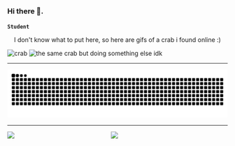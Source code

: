 ### Hi there 👋.
**`Student`**

<p align="center">I don't know what to put here, so here are gifs of a crab i found online :)</p>

<img src="https://github.com/elkhailihamza/ElkhailiHamza/assets/144837059/8385310b-affa-4403-bbd4-65ddd21bf67c" alt="crab" width="47%"/>
<img src="https://github.com/elkhailihamza/ElkhailiHamza/assets/144837059/26999bfa-a316-4b64-88d4-ab799c452474" alt="the same crab but doing something else idk" width="47%"/>

___

![Snake animation](https://github.com/elkhailihamza/ElkhailiHamza/blob/output/github-contribution-grid-snake.svg)
___
<div>
  <img align="left" width="47%" src="https://github-readme-stats.vercel.app/api?username=elkhailihamza&show_icons=true&theme=radical" />
  <img align="left" width="47%" src="https://github-readme-stats.vercel.app/api/top-langs/?username=elkhailihamza&layout=compact" />
</div>
